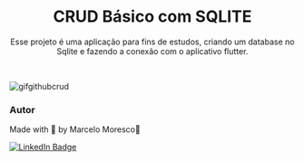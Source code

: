 <h1 align="center">CRUD Básico com SQLITE</h1>

<p align="center">Esse projeto é uma aplicação para fins de estudos, criando um database no Sqlite e fazendo a conexão com o aplicativo flutter.</p>


<br>

<!-- GIF-->
![gifgithubcrud](https://user-images.githubusercontent.com/85464545/189466968-cf5ddd2c-5fba-47de-b8b1-b446bbf8090d.gif)



### Autor

Made with 💜 by Marcelo Moresco👋

[![LinkedIn Badge](https://img.shields.io/badge/-marcelomoresco-blue?style=flat-square&logo=Linkedin&logoColor=white&link=https://www.linkedin.com/in/marcelo-adriel-moresco-a32104179/)](https://www.linkedin.com/in/marcelo-adriel-moresco-a32104179/)
